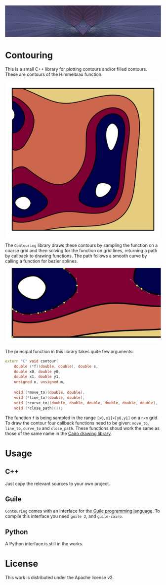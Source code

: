 ![Zeeman Machine potential](doc/images/zeeman.png)

Contouring
==========

This is a small C++ library for plotting contours and/or filled contours.
These are contours of the Himmelblau function. 

![Himmelblau function](doc/images/himmelblau.png)

The `Contouring` library draws these contours by sampling the function on a
coarse grid and then solving for the function on grid lines, returning a path
by callback to drawing functions. The path follows a smooth curve by calling
a function for bezier splines.

![Splines](doc/images/splines.png)

The principal function in this library takes quite few arguments:

```C++
extern "C" void contour(
    double (*f)(double, double), double s,
    double x0, double y0,
    double x1, double y1,
    unsigned n, unsigned m,

    void (*move_to)(double, double),
    void (*line_to)(double, double),
    void (*curve_to)(double, double, double, double, double, double),
    void (*close_path)());
```

The function `f` is being sampled in the range `[x0,x1]⨯[y0,y1]` on a `n⨯m`
grid.  To draw the contour four callback functions need to be given: `move_to`,
`line_to`, `curve_to` and `close_path`. These functions shoud work the same as
those of the same name in the [Cairo drawing library](http://www.cairographics.org/).

Usage
=====

C++
---

Just copy the relevant sources to your own project.

Guile
-----

`Contouring` comes with an interface for the [Guile programming
language](https://www.gnu.org/software/guile/). To compile this interface you
need `guile 2`, and `guile-cairo`.

Python
------

A Python interface is still in the works.

License
=======

This work is distributed under the Apache license v2.
